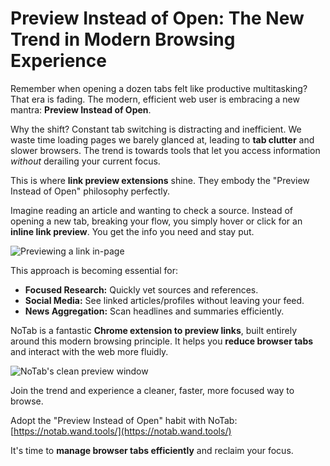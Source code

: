 # Preview Instead of Open: The New Trend in Modern Browsing Experience

Remember when opening a dozen tabs felt like productive multitasking? That era is fading. The modern, efficient web user is embracing a new mantra: **Preview Instead of Open**.

Why the shift? Constant tab switching is distracting and inefficient. We waste time loading pages we barely glanced at, leading to **tab clutter** and slower browsers. The trend is towards tools that let you access information *without* derailing your current focus.

This is where **link preview extensions** shine. They embody the "Preview Instead of Open" philosophy perfectly.

Imagine reading an article and wanting to check a source. Instead of opening a new tab, breaking your flow, you simply hover or click for an **inline link preview**. You get the info you need and stay put.

![Previewing a link in-page](images/notab1.png)

This approach is becoming essential for:
*   **Focused Research:** Quickly vet sources and references.
*   **Social Media:** See linked articles/profiles without leaving your feed.
*   **News Aggregation:** Scan headlines and summaries efficiently.

NoTab is a fantastic **Chrome extension to preview links**, built entirely around this modern browsing principle. It helps you **reduce browser tabs** and interact with the web more fluidly.

![NoTab's clean preview window](images/notab2.png)

Join the trend and experience a cleaner, faster, more focused way to browse.

Adopt the "Preview Instead of Open" habit with NoTab: [https://notab.wand.tools/](https://notab.wand.tools/)

It's time to **manage browser tabs efficiently** and reclaim your focus.
